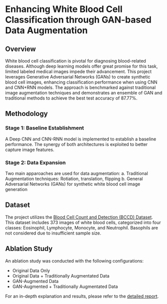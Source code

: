 # Enhancing White Blood Cell Classification through GAN-based Data Augmentation

## Overview

White blood cell classification is pivotal for diagnosing blood-related diseases. Although deep learning models offer great promise for this task, limited labeled medical images impede their advancement. This project leverages Generative Adversarial Networks (GANs) to create synthetic blood cell images, enhancing classification performance when using CNN and CNN+RNN models. The approach is benchmarked against traditional image augmentation techniques and demonstrates an ensemble of GAN and traditional methods to achieve the best test accuracy of 87.77%.

## Methodology

### Stage 1: Baseline Establishment

A Deep CNN and CNN-RNN model is implemented to establish a baseline performance. The synergy of both architectures is exploited to better capture image features.

### Stage 2: Data Expansion

Two main apparoaches are used for data augmentation:
a. Traditional Augmentation techniques: Rotiation, translation, flipping
b. General Adversarial Networks (GANs) for synthetic white blood cell image generation

## Dataset

The project utilizes the [Blood Cell Count and Detection (BCCD) Dataset](https://www.kaggle.com/datasets/paultimothymooney/blood-cells). This dataset includes 373 images of white blood cells, categorized into four classes: Eosinophil, Lymphocyte, Monocyte, and Neutrophil. Basophils are not considered due to insufficient sample size.

## Ablation Study

An ablation study was conducted with the following configurations:
- Original Data Only
- Original Data + Traditionally Augmentated Data
- GAN-Augmented Data
- GAN-Augmented + Traditionally Augmentated Data

For an in-depth explanation and results, please refer to the [detailed report](https://github.com/rupashi97/WBC-GAN-Enhancement/blob/main/ECE_176___Final_Report.pdf).
